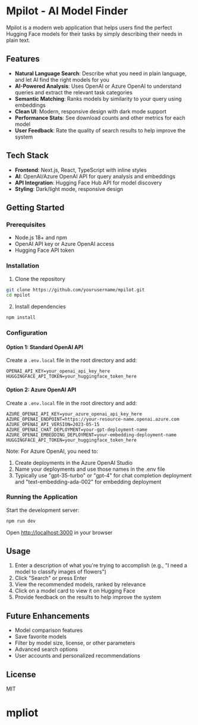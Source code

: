 # Mpilot - AI Model Finder

Mpilot is a modern web application that helps users find the perfect Hugging Face models for their tasks by simply describing their needs in plain text.

## Features

- **Natural Language Search**: Describe what you need in plain language, and let AI find the right models for you
- **AI-Powered Analysis**: Uses OpenAI or Azure OpenAI to understand queries and extract the relevant task categories
- **Semantic Matching**: Ranks models by similarity to your query using embeddings
- **Clean UI**: Modern, responsive design with dark mode support
- **Performance Stats**: See download counts and other metrics for each model
- **User Feedback**: Rate the quality of search results to help improve the system

## Tech Stack

- **Frontend**: Next.js, React, TypeScript with inline styles
- **AI**: OpenAI/Azure OpenAI API for query analysis and embeddings
- **API Integration**: Hugging Face Hub API for model discovery
- **Styling**: Dark/light mode, responsive design

## Getting Started

### Prerequisites

- Node.js 18+ and npm
- OpenAI API key or Azure OpenAI access
- Hugging Face API token

### Installation

1. Clone the repository
```bash
git clone https://github.com/yourusername/mpilot.git
cd mpilot
```

2. Install dependencies
```bash
npm install
```

### Configuration

#### Option 1: Standard OpenAI API
Create a `.env.local` file in the root directory and add:
```
OPENAI_API_KEY=your_openai_api_key_here
HUGGINGFACE_API_TOKEN=your_huggingface_token_here
```

#### Option 2: Azure OpenAI API
Create a `.env.local` file in the root directory and add:
```
AZURE_OPENAI_API_KEY=your_azure_openai_api_key_here
AZURE_OPENAI_ENDPOINT=https://your-resource-name.openai.azure.com
AZURE_OPENAI_API_VERSION=2023-05-15
AZURE_OPENAI_CHAT_DEPLOYMENT=your-gpt-deployment-name
AZURE_OPENAI_EMBEDDING_DEPLOYMENT=your-embedding-deployment-name
HUGGINGFACE_API_TOKEN=your_huggingface_token_here
```

Note: For Azure OpenAI, you need to:
1. Create deployments in the Azure OpenAI Studio
2. Name your deployments and use those names in the .env file
3. Typically use "gpt-35-turbo" or "gpt-4" for chat completion deployment and "text-embedding-ada-002" for embedding deployment

### Running the Application

Start the development server:
```bash
npm run dev
```

Open [http://localhost:3000](http://localhost:3000) in your browser

## Usage

1. Enter a description of what you're trying to accomplish (e.g., "I need a model to classify images of flowers")
2. Click "Search" or press Enter
3. View the recommended models, ranked by relevance
4. Click on a model card to view it on Hugging Face
5. Provide feedback on the results to help improve the system

## Future Enhancements

- Model comparison features
- Save favorite models
- Filter by model size, license, or other parameters
- Advanced search options
- User accounts and personalized recommendations

## License

MIT

# mpliot
